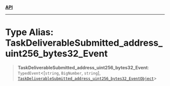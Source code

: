 [**API**](../../../README.md)

***

# Type Alias: TaskDeliverableSubmitted\_address\_uint256\_bytes32\_Event

> **TaskDeliverableSubmitted\_address\_uint256\_bytes32\_Event**: `TypedEvent`\<\[`string`, `BigNumber`, `string`\], [`TaskDeliverableSubmitted_address_uint256_bytes32_EventObject`](../interfaces/TaskDeliverableSubmitted_address_uint256_bytes32_EventObject.md)\>
